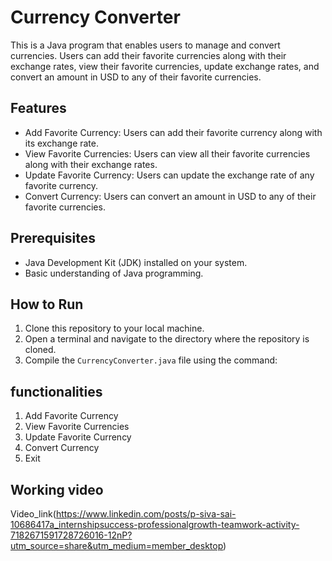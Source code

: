 # Currency Converter

This is a Java program that enables users to manage and convert currencies. Users can add their favorite currencies along with their exchange rates, view their favorite currencies, update exchange rates, and convert an amount in USD to any of their favorite currencies.

## Features

- Add Favorite Currency: Users can add their favorite currency along with its exchange rate.
- View Favorite Currencies: Users can view all their favorite currencies along with their exchange rates.
- Update Favorite Currency: Users can update the exchange rate of any favorite currency.
- Convert Currency: Users can convert an amount in USD to any of their favorite currencies.

## Prerequisites

- Java Development Kit (JDK) installed on your system.
- Basic understanding of Java programming.

## How to Run

1. Clone this repository to your local machine.
2. Open a terminal and navigate to the directory where the repository is cloned.
3. Compile the `CurrencyConverter.java` file using the command:

## functionalities
1. Add Favorite Currency
2. View Favorite Currencies
3. Update Favorite Currency
4. Convert Currency
5. Exit

## Working video
 Video_link(https://www.linkedin.com/posts/p-siva-sai-10686417a_internshipsuccess-professionalgrowth-teamwork-activity-7182671591728726016-12nP?utm_source=share&utm_medium=member_desktop)
